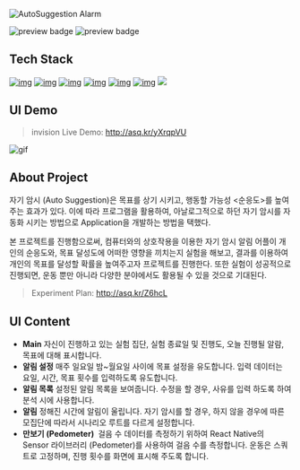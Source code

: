 ![AutoSuggestion Alarm](https://user-images.githubusercontent.com/44183221/131086348-58b38cd0-b9b0-4787-8eec-3ac8ad09b617.png)

![preview badge](https://img.shields.io/github/languages/code-size/ire4564/HCI_AutoSuggestion_Alarm)  ![preview badge](https://img.shields.io/github/repo-size/ire4564/HCI_AutoSuggestion_Alarm)

## Tech Stack

[![img](https://camo.githubusercontent.com/655d9cc4402b42c06708a0b87a683de1c9358995fe055a2984486d6fe4229c59/68747470733a2f2f696d672e736869656c64732e696f2f62616467652f52656163744e61746976652d3631646166623f7374796c653d666c6174266c6f676f3d7265616374266c6f676f436f6c6f723d7768697465)](https://camo.githubusercontent.com/655d9cc4402b42c06708a0b87a683de1c9358995fe055a2984486d6fe4229c59/68747470733a2f2f696d672e736869656c64732e696f2f62616467652f52656163744e61746976652d3631646166623f7374796c653d666c6174266c6f676f3d7265616374266c6f676f436f6c6f723d7768697465)  [![img](https://camo.githubusercontent.com/5346585204aa17630cc0dd80a57d42e2b6c66a12add2e761f9b0cb3fce05d167/68747470733a2f2f696d672e736869656c64732e696f2f62616467652f4a6176615363726970742d6462616230393f7374796c653d666c6174266c6f676f3d6a617661736372697074266c6f676f436f6c6f723d7768697465)](https://camo.githubusercontent.com/5346585204aa17630cc0dd80a57d42e2b6c66a12add2e761f9b0cb3fce05d167/68747470733a2f2f696d672e736869656c64732e696f2f62616467652f4a6176615363726970742d6462616230393f7374796c653d666c6174266c6f676f3d6a617661736372697074266c6f676f436f6c6f723d7768697465) [![img](https://camo.githubusercontent.com/c7c6b345614310d2ca374d1e7dc270de4a15dd29e07a63acb21bd04a6b115a4d/68747470733a2f2f696d672e736869656c64732e696f2f62616467652f536173732d6363363639393f7374796c653d666c6174266c6f676f3d73617373266c6f676f436f6c6f723d7768697465)](https://camo.githubusercontent.com/c7c6b345614310d2ca374d1e7dc270de4a15dd29e07a63acb21bd04a6b115a4d/68747470733a2f2f696d672e736869656c64732e696f2f62616467652f536173732d6363363639393f7374796c653d666c6174266c6f676f3d73617373266c6f676f436f6c6f723d7768697465)  [![img](https://camo.githubusercontent.com/dac51dc29a687631e486f878ece50888df433df52c1abae1aceeddd67e6d5c9c/68747470733a2f2f696d672e736869656c64732e696f2f62616467652f4157532d3233326633653f7374796c653d666c6174266c6f676f3d616d617a6f6e2d617773266c6f676f436f6c6f723d7768697465)](https://camo.githubusercontent.com/dac51dc29a687631e486f878ece50888df433df52c1abae1aceeddd67e6d5c9c/68747470733a2f2f696d672e736869656c64732e696f2f62616467652f4157532d3233326633653f7374796c653d666c6174266c6f676f3d616d617a6f6e2d617773266c6f676f436f6c6f723d7768697465)  [![img](https://camo.githubusercontent.com/bad10e3519a71c916ce45da7133f4e3a683e862d51e9047c9d55cb087bd17507/68747470733a2f2f696d672e736869656c64732e696f2f62616467652f4669676d612d6632346531653f7374796c653d666c6174266c6f676f3d6669676d61266c6f676f436f6c6f723d7768697465)](https://camo.githubusercontent.com/bad10e3519a71c916ce45da7133f4e3a683e862d51e9047c9d55cb087bd17507/68747470733a2f2f696d672e736869656c64732e696f2f62616467652f4669676d612d6632346531653f7374796c653d666c6174266c6f676f3d6669676d61266c6f676f436f6c6f723d7768697465)  [![img](https://camo.githubusercontent.com/8a19dadd4729bb9d299571218115114adaffb798649289553238373ffe281b83/68747470733a2f2f696d672e736869656c64732e696f2f62616467652f4e6f64652e6a732d3030633762373f7374796c653d666c6174266c6f676f3d6e6f64652e6a73266c6f676f436f6c6f723d7768697465)](https://camo.githubusercontent.com/8a19dadd4729bb9d299571218115114adaffb798649289553238373ffe281b83/68747470733a2f2f696d672e736869656c64732e696f2f62616467652f4e6f64652e6a732d3030633762373f7374796c653d666c6174266c6f676f3d6e6f64652e6a73266c6f676f436f6c6f723d7768697465)  <span><img src="https://img.shields.io/badge/FireBase-0052cc?style=flat&logo=firebase&logoColor=white"/></span> 

## UI Demo 

> invision Live Demo: http://asq.kr/yXrqpVU

![gif](https://user-images.githubusercontent.com/44183221/130992964-320d07d8-56de-4434-8c16-85a28ed696bb.gif) 



## About Project

자기 암시 (Auto Suggestion)은 목표를 상기 시키고, 행동할 가능성 <순응도>를 높여주는 효과가 있다. 이에 따라 프로그램을 활용하여, 아날로그적으로 하던 자기 암시를 자동화 시키는 방법으로 Application을 개발하는 방법을 택했다. 

본 프로젝트를 진행함으로써, 컴퓨터와의 상호작용을 이용한 자기 암시 알림 어플이 개인의 순응도와, 목표 달성도에 어떠한 영향을 끼치는지 실험을 해보고, 결과를 이용하여 개인의 목표를 달성할 확률을 높여주고자 프로젝트를 진행한다. 또한 실험이 성공적으로 진행되면, 운동 뿐만 아니라 다양한 분야에서도 활용될 수 있을 것으로 기대된다.

> Experiment Plan:  http://asq.kr/Z6hcL



## UI Content

* <b>Main</b>
  자신이 진행하고 있는 실험 집단, 실험 종료일 및 진행도, 오늘 진행될 알람, 목표에 대해 표시합니다.
* <b>알림 설정</b>
  매주 일요일 밤~월요일 사이에 목표 설정을 유도합니다. 입력 데이터는 요일, 시간, 목표 횟수를 입력하도록 유도합니다.
* <b>알림 목록</b>
  설정된 알림 목록을 보여줍니다. 수정을 할 경우, 사유를 입력 하도록 하여 분석 시에 사용합니다.
* <b>알림</b>
  정해진 시간에 알림이 울립니다. 자기 암시를 할 경우, 하지 않을 경우에 따른 모집단에 따라서 시나리오 루트를 다르게 설정합니다.
* <b>만보기 (Pedometer) </b>
  걸음 수 데이터를 측정하기 위하여 React Native의 Sensor 라이브러리 (Pedometer)를 사용하여 걸음 수를 측정합니다. 운동은 스쿼트로 고정하며, 진행 횟수를 화면에 표시해 주도록 합니다.
